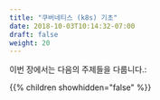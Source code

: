 ```yaml
---
title: "쿠버네티스 (k8s) 기초"
date: 2018-10-03T10:14:32-07:00
draft: false
weight: 20
---
```


이번 장에서는 다음의 주제들을 다룹니다.:

{{% children showhidden="false" %}}
